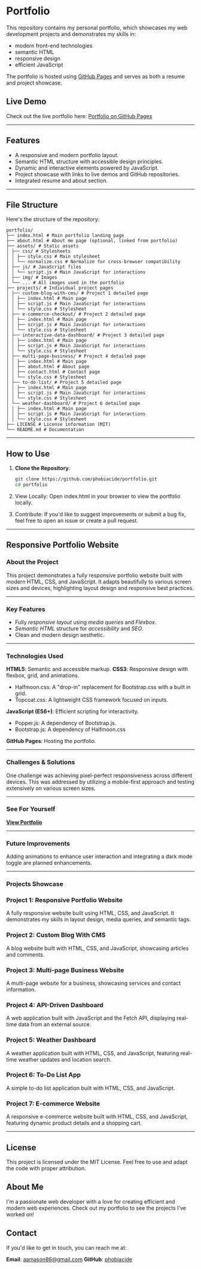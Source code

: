 # Portfolio

This repository contains my personal portfolio, which showcases my web development projects and demonstrates my skills in:

- modern front-end technologies
- semantic HTML
- responsive design
- efficient JavaScript

The portfolio is hosted using [GitHub Pages](https://pages.github.com/) and serves as both a resume and project showcase.

## Live Demo

Check out the live portfolio here: [Portfolio on GitHub Pages](https://phobiacide.github.io/portfolio)

---

## Features

- A responsive and modern portfolio layout.
- Semantic HTML structure with accessible design principles.
- Dynamic and interactive elements powered by JavaScript.
- Project showcase with links to live demos and GitHub repositories.
- Integrated resume and about section.

---

## File Structure

Here's the structure of the repository:

```text
portfolio/
├── index.html # Main portfolio landing page
├── about.html # About me page (optional, linked from portfolio)
├── assets/ # Static assets
│ ├── css/ # Stylesheets
│ │ ├── style.css # Main stylesheet
│ │ └── normalize.css # Normalize for cross-browser compatibility
│ ├── js/ # JavaScript files
│ │ └── script.js # Main JavaScript for interactions
│ ├── img/ # Images
│ └── ... # All images used in the portfolio
├── projects/ # Individual project pages
│ ├── custom-blog-with-cms/ # Project 1 detailed page
│ │ ├── index.html # Main page
│ │ ├── script.js # Main JavaScript for interactions
│ │ └── style.css # Stylesheet
│ ├── e-commerce-checkout/ # Project 2 detailed page
│ │ ├── index.html # Main page
│ │ ├── script.js # Main JavaScript for interactions
│ │ └── style.css # Stylesheet
│ ├── interactive-data-dashboard/ # Project 3 detailed page
│ │ ├── index.html # Main page
│ │ ├── script.js # Main JavaScript for interactions
│ │ └── style.css # Stylesheet
│ ├── multi-page-business/ # Project 4 detailed page
│ │ ├── index.html # Main page
│ │ ├── about.html # About page
│ │ ├── contact.html # Contact page
│ │ └── style.css # Stylesheet
│ ├── to-do-list/ # Project 5 detailed page
│ │ ├── index.html # Main page
│ │ ├── script.js # Main JavaScript for interactions
│ │ └── style.css # Stylesheet
│ └── weather-dashboard/ # Project 6 detailed page
│ │ ├── index.html # Main page
│ │ ├── script.js # Main JavaScript for interactions
│ │ └── style.css # Stylesheet
├── LICENSE # License information (MIT)
└── README.md # Documentation
```

---

## How to Use

1. **Clone the Repository**:

   ```bash
   git clone https://github.com/phobiacide/portfolio.git
   cd portfolio
   ```

2. View Locally: Open index.html in your browser to view the portfolio locally.

3. Contribute: If you'd like to suggest improvements or submit a bug fix, feel free to open an issue or create a pull request.

---

## Responsive Portfolio Website

### About the Project

This project demonstrates a fully responsive portfolio website built with modern HTML, CSS, and JavaScript. It adapts beautifully to various screen sizes and devices, highlighting layout design and responsive best practices.

---

### Key Features

- Fully _responsive layout_ using _media queries_ and _Flexbox_.
- _Semantic HTML_ structure for _accessibility_ and _SEO_.
- Clean and modern design aesthetic.

---

### Technologies Used

**HTML5**: Semantic and accessible markup.
**CSS3**: Responsive design with flexbox, grid, and animations.

- Halfmoon.css: A "drop-in" replacement for Bootstrap.css with a built in grid.
- Topcoat.css: A lightweight CSS framework focused on inputs.

**JavaScript (ES6+)**: Efficient scripting for interactivity.

- Popper.js: A dependency of Bootstrap.js.
- Bootstrap.js: A dependency of Halfmoon.css

**GitHub Pages**: Hosting the portfolio.

---

### Challenges & Solutions

One challenge was achieving pixel-perfect responsiveness across different devices. This was addressed by utilizing a mobile-first approach and testing extensively on various screen sizes.

---

### See For Yourself

**[View Portfolio](https://phobiacide.github.io/portfolio)**

---

### Future Improvements

Adding animations to enhance user interaction and integrating a dark mode toggle are planned enhancements.

---

### Projects Showcase

### Project 1: Responsive Portfolio Website

A fully responsive website built using HTML, CSS, and JavaScript. It demonstrates my skills in layout design, media queries, and semantic tags.

### Project 2: Custom Blog With CMS

A blog website built with HTML, CSS, and JavaScript, showcasing articles and comments.

### Project 3: Multi-page Business Website

A multi-page website for a business, showcasing services and contact information.

### Project 4: API-Driven Dashboard

A web application built with JavaScript and the Fetch API, displaying real-time data from an external source.

### Project 5: Weather Dashboard

A weather application built with HTML, CSS, and JavaScript, featuring real-time weather updates and location search.

### Project 6: To-Do List App

A simple to-do list application built with HTML, CSS, and JavaScript.

### Project 7: E-commerce Website

A responsive e-commerce website built with HTML, CSS, and JavaScript, featuring dynamic product details and a shopping cart.

---

## License

This project is licensed under the MIT License. Feel free to use and adapt the code with proper attribution.

## About Me

I'm a passionate web developer with a love for creating efficient and modern web experiences. Check out my portfolio to see the projects I've worked on!

## Contact

If you'd like to get in touch, you can reach me at:

**Email**: [aamason86@gmail.com](aamason86@gmail.com)
**GitHub**: [phobiacide](https://www.github.com/phobiacide)
